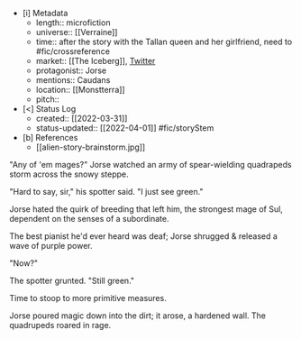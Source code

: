 
- [i] Metadata
	- length:: microfiction
	- universe:: [[Verraine]]
	- time:: after the story with the Tallan queen and her girlfriend, need to #fic/crossreference 
	- market:: [[The Iceberg]], [Twitter](https://twitter.com/EleanorKonik/status/1509862777875308545)
	- protagonist:: Jorse
	- mentions:: Caudans
	- location:: [[Monstterra]]
	- pitch:: 
- [<]  Status Log
	- created:: [[2022-03-31]]
	- status-updated:: [[2022-04-01]] #fic/storyStem 
- [b] References
	- [[alien-story-brainstorm.jpg]] 

"Any of 'em mages?" Jorse watched an army of spear-wielding quadrapeds storm across the snowy steppe.

"Hard to say, sir," his spotter said. "I just see green."

Jorse hated the quirk of breeding that left him, the strongest mage of Sul, dependent on the senses of a subordinate.

The best pianist he'd ever heard was deaf; Jorse shrugged & released a wave of purple power.

"Now?"

The spotter grunted. "Still green."

Time to stoop to more primitive measures. 

Jorse poured magic down into the dirt; it arose, a hardened wall. The quadrupeds roared in rage.